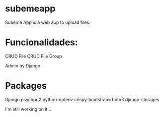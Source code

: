 # subemeapp
Subeme App is a web app to upload files.

# Funcionalidades:

CRUD File
CRUD File Group

Admin by Django

# Packages

Django
psycopg2
python-dotenv
crispy-bootstrap5
boto3
django-storages

I'm still working on it...

